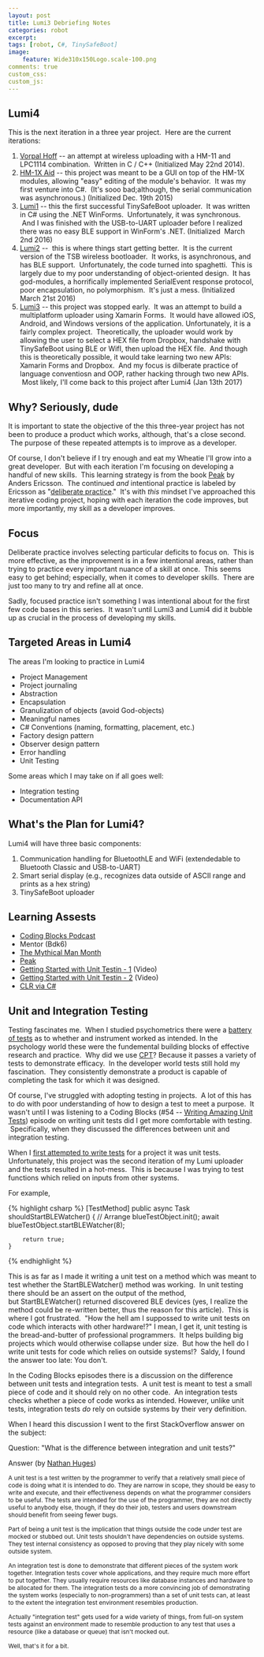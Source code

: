 ```yaml
---
layout: post
title: Lumi3 Debriefing Notes
categories: robot
excerpt:
tags: [robot, C#, TinySafeBoot]
image: 
    feature: Wide310x150Logo.scale-100.png 
comments: true
custom_css:
custom_js: 
---
```

## Lumi4

This is the next iteration in a three year project.  Here are the current iterations:

1. [Vorpal Hoff](https://github.com/Ladvien/LPC1114_Hex_Upload_Reroll) -- an attempt at wireless uploading with a HM-11 and LPC1114 combination.  Written in C / C++ (Initialized May 22nd 2014).
2. [HM-1X Aid](https://github.com/Ladvien/HM-1X_Aid_v01) -- this project was meant to be a GUI on top of the HM-1X modules, allowing "easy" editing of the module's behavior.  It was my first venture into C#.  (It's sooo bad;although, the serial communication was asynchronous.) (Initialized Dec. 19th 2015)
3. [Lumi1](https://github.com/Ladvien/Lumi_TinySafeBoot_Uploader) -- this the first successful TinySafeBoot uploader.  It was written in C# using the .NET WinForms.  Unfortunately, it was synchronous.  And I was finished with the USB-to-UART uploader before I realized there was no easy BLE support in WinForm's .NET. (Initialized  March 2nd 2016)
4. [Lumi2](https://github.com/Ladvien/Lumi_Windows_App) --  this is where things start getting better.  It is the current version of the TSB wireless bootloader.  It works, is asynchronous, and has BLE support.  Unfortunately, the code turned into spaghetti.  This is largely due to my poor understanding of object-oriented design.  It has god-modules, a horrifically implemented SerialEvent response protocol, poor encapsulation, no polymorphism.  It's just a mess. (Initialized March 21st 2016)
5. [Lumi3](https://github.com/Ladvien/Lumi3) -- this project was stopped early.  It was an attempt to build a multiplatform uploader using Xamarin Forms.  It would have allowed iOS, Android, and Windows versions of the application. Unfortunately, it is a fairly complex project.  Theoretically, the uploader would work by allowing the user to select a HEX file from Dropbox, handshake with TinySafeBoot using BLE or WifI, then upload the HEX file.  And though this is theoretically possible, it would take learning two new APIs: Xamarin Forms and Dropbox.  And my focus is dilberate practice of language conventiosn and OOP, rather hacking through two new APIs.  Most likely, I'll come back to this project after Lumi4 (Jan 13th 2017)

## Why? Seriously, dude

It is important to state the objective of the this three-year project has not been to produce a product which works, although, that's a close second.  The purpose of these repeated attempts is to improve as a developer.    

Of course, I don't believe if I try enough and eat my Wheatie I'll grow into a great developer.  But with each iteration I'm focusing on developing a handful of new skills.  This learning strategy is from the book [Peak](https://www.amazon.com/Peak-Secrets-New-Science-Expertise/dp/0544456238) by Anders Ericsson.  The continued _and_ intentional practice is labeled by Ericsson as "[deliberate practice](https://en.wikipedia.org/wiki/Practice_(learning_method)#Deliberate_practice)."  It's with _this_ mindset I've approached this iterative coding project, hoping with each iteration the code improves, but more importantly, my skill as a developer improves.

## Focus

Deliberate practice involves selecting particular deficits to focus on.  This is more effective, as the improvement is in a few intentional areas, rather than trying to practice every important nuance of a skill at once.  This seems easy to get behind; especially, when it comes to developer skills.  There are just too many to try and refine all at once.  

Sadly, focused practice isn't something I was intentional about for the first few code bases in this series.  It wasn't until Lumi3 and Lumi4 did it bubble up as crucial in the process of developing my skills.

## Targeted Areas in Lumi4

The areas I'm looking to practice in Lumi4

*   Project Management
*   Project journaling
*   Abstraction
*   Encapsulation
*   Granulization of objects (avoid God-objects)
*   Meaningful names
*   C# Conventions (naming, formatting, placement, etc.)
*   Factory design pattern
*   Observer design pattern
*   Error handling
*   Unit Testing

Some areas which I may take on if all goes well:

*   Integration testing
*   Documentation API

## What's the Plan for Lumi4?

Lumi4 will have three basic components:

1.  Communication handling for BluetoothLE and WiFi (extendedable to Bluetooth Classic and USB-to-UART)
2.  Smart serial display (e.g., recognizes data outside of ASCII range and prints as a hex string)
3.  TinySafeBoot uploader

## Learning Assests

*   [Coding Blocks Podcast](https://www.codingblocks.net/)
*   Mentor (Bdk6)
*   [The Mythical Man Month](https://en.wikipedia.org/wiki/The_Mythical_Man-Month)
*   [Peak](http://www.amazon.com/Peak-Secrets-New-Science-Expertise/dp/0544456238)
*   [Getting Started with Unit Testin - 1](https://channel9.msdn.com/Shows/Visual-Studio-Toolbox/Getting-Started-with-Unit-Testing-Part-1) (Video)
*   [Getting Started with Unit Testin - 2](https://channel9.msdn.com/Shows/Visual-Studio-Toolbox/Getting-Started-with-Unit-Testing-Part-2) (Video)
*   [CLR via C#](https://www.amazon.com/CLR-via-4th-Developer-Reference/dp/0735667454/ref=sr_1_1?ie=UTF8&qid=1489414165&sr=8-1&keywords=clr+via+c%23)

## Unit and Integration Testing

Testing fascinates me.  When I studied psychometrics there were a [battery of tests](https://www.socialresearchmethods.net/kb/measval.php) as to whether and instrument worked as intended. In the psychology world these were the fundemental building blocks of effective research and practice.  Why did we use [CPT](https://en.wikipedia.org/wiki/Cognitive_processing_therapy)? Because it passes a variety of tests to demonstrate efficacy.  In the developer world tests still hold my fascination.  They consistently demonstrate a product is capable of completing the task for which it was designed.  

Of course, I've struggled with adopting testing in projects.  A lot of this has to do with poor understanding of how to design a test to meet a purpose.  It wasn't until I was listening to a Coding Blocks (#54 -- [Writing Amazing Unit Tests](http://www.codingblocks.net/podcast/how-to-write-amazing-unit-tests/)) episode on writing unit tests did I get more comfortable with testing.  Specifically, when they discussed the differences between unit and integration testing.  

When I [first attempted to write tests](https://github.com/Ladvien/Lumi_Windows_App/tree/master/Lumi_Uploader.Tests) for a project it was unit tests. Unfortunately, this project was the second iteration of my Lumi uploader and the tests resulted in a hot-mess.  This is because I was trying to test functions which relied on inputs from other systems.    

For example,  

{% highlight csharp %}
    [TestMethod]
    public async Task<bool> shouldStartBLEWatcher()
    {
        // Arrange
        blueTestObject.init();
        await blueTestObject.startBLEWatcher(8);

        return true;
    }
{% endhighlight %}

This is as far as I made it writing a unit test on a method which was meant to test whether the StartBLEWatcher() method was working.  In unit testing there should be an assert on the output of the method, but StartBLEWatcher() returned discovered BLE devices (yes, I realize the method could be re-written better, thus the reason for this article).  This is where I got frustrated.  "How the hell am I suppossed to write unit tests on code which interacts with other hardware!?" I mean, I get it, unit testing is the bread-and-butter of professional programmers.  It helps building big projects which would otherwise collapse under size.  But how the hell do I write unit tests for code which relies on outside systems!?  Saldy, I found the answer too late: You don't.  

In the Coding Blocks episodes there is a discussion on the difference between unit tests and integration tests.  A unit test is meant to test a small piece of code and it should rely on no other code.  An integration tests checks whether a piece of code works as intended. However, unlike unit tests, integration tests _do_ rely on outside systems by their very definition.  

When I heard this discussion I went to the first StackOverflow answer on the subject:   

Question: "What is the difference between integration and unit tests?"  

Answer (by [Nathan Huges](http://stackoverflow.com/a/5357837))

<span style="font-size:12px;">A unit test is a test written by the programmer to verify that a relatively small piece of code is doing what it is intended to do. They are narrow in scope, they should be easy to write and execute, and their effectiveness depends on what the programmer considers to be useful. The tests are intended for the use of the programmer, they are not directly useful to anybody else, though, if they do their job, testers and users downstream should benefit from seeing fewer bugs.</span>

<span style="font-size:12px;">Part of being a unit test is the implication that things outside the code under test are mocked or stubbed out. Unit tests shouldn't have dependencies on outside systems. They test internal consistency as opposed to proving that they play nicely with some outside system.</span>

<span style="font-size:12px;">An integration test is done to demonstrate that different pieces of the system work together. Integration tests cover whole applications, and they require much more effort to put together. They usually require resources like database instances and hardware to be allocated for them. The integration tests do a more convincing job of demonstrating the system works (especially to non-programmers) than a set of unit tests can, at least to the extent the integration test environment resembles production.</span>

<span style="font-size:12px;">Actually "integration test" gets used for a wide variety of things, from full-on system tests against an environment made to resemble production to any test that uses a resource (like a database or queue) that isn't mocked out.</span>  

<span style="font-size: 12px;">Well, that's it for a bit.</span>